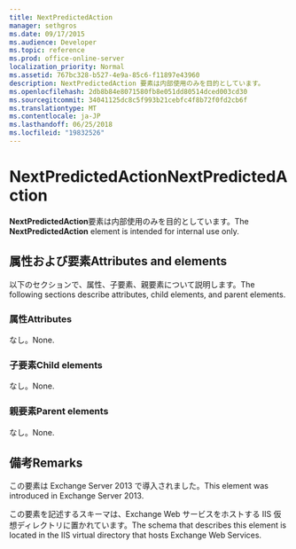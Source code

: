 ```yaml
---
title: NextPredictedAction
manager: sethgros
ms.date: 09/17/2015
ms.audience: Developer
ms.topic: reference
ms.prod: office-online-server
localization_priority: Normal
ms.assetid: 767bc328-b527-4e9a-85c6-f11897e43960
description: NextPredictedAction 要素は内部使用のみを目的としています。
ms.openlocfilehash: 2db8b84e8071580fb8e051dd80514dced003cd30
ms.sourcegitcommit: 34041125dc8c5f993b21cebfc4f8b72f0fd2cb6f
ms.translationtype: MT
ms.contentlocale: ja-JP
ms.lasthandoff: 06/25/2018
ms.locfileid: "19832526"
---
```

# <a name="nextpredictedaction"></a><span data-ttu-id="0e3c6-103">NextPredictedAction</span><span class="sxs-lookup"><span data-stu-id="0e3c6-103">NextPredictedAction</span></span>

<span data-ttu-id="0e3c6-104">**NextPredictedAction**要素は内部使用のみを目的としています。</span><span class="sxs-lookup"><span data-stu-id="0e3c6-104">The **NextPredictedAction** element is intended for internal use only.</span></span> 

## <a name="attributes-and-elements"></a><span data-ttu-id="0e3c6-105">属性および要素</span><span class="sxs-lookup"><span data-stu-id="0e3c6-105">Attributes and elements</span></span>

<span data-ttu-id="0e3c6-106">以下のセクションで、属性、子要素、親要素について説明します。</span><span class="sxs-lookup"><span data-stu-id="0e3c6-106">The following sections describe attributes, child elements, and parent elements.</span></span>
  
### <a name="attributes"></a><span data-ttu-id="0e3c6-107">属性</span><span class="sxs-lookup"><span data-stu-id="0e3c6-107">Attributes</span></span>

<span data-ttu-id="0e3c6-108">なし。</span><span class="sxs-lookup"><span data-stu-id="0e3c6-108">None.</span></span>
  
### <a name="child-elements"></a><span data-ttu-id="0e3c6-109">子要素</span><span class="sxs-lookup"><span data-stu-id="0e3c6-109">Child elements</span></span>

<span data-ttu-id="0e3c6-110">なし。</span><span class="sxs-lookup"><span data-stu-id="0e3c6-110">None.</span></span>
  
### <a name="parent-elements"></a><span data-ttu-id="0e3c6-111">親要素</span><span class="sxs-lookup"><span data-stu-id="0e3c6-111">Parent elements</span></span>

<span data-ttu-id="0e3c6-112">なし。</span><span class="sxs-lookup"><span data-stu-id="0e3c6-112">None.</span></span>
  
## <a name="remarks"></a><span data-ttu-id="0e3c6-113">備考</span><span class="sxs-lookup"><span data-stu-id="0e3c6-113">Remarks</span></span>

<span data-ttu-id="0e3c6-114">この要素は Exchange Server 2013 で導入されました。</span><span class="sxs-lookup"><span data-stu-id="0e3c6-114">This element was introduced in Exchange Server 2013.</span></span>
  
<span data-ttu-id="0e3c6-115">この要素を記述するスキーマは、Exchange Web サービスをホストする IIS 仮想ディレクトリに置かれています。</span><span class="sxs-lookup"><span data-stu-id="0e3c6-115">The schema that describes this element is located in the IIS virtual directory that hosts Exchange Web Services.</span></span>
  

